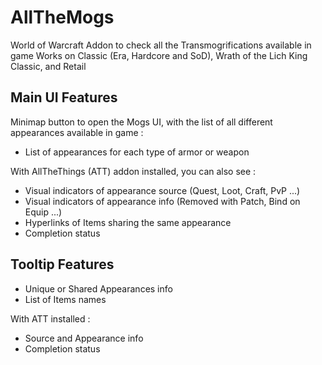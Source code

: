 # AllTheMogs
World of Warcraft Addon to check all the Transmogrifications available in game
Works on Classic (Era, Hardcore and SoD), Wrath of the Lich King Classic, and Retail

## Main UI Features

Minimap button to open the Mogs UI, with the list of all different appearances available in game :
- List of appearances for each type of armor or weapon

With AllTheThings (ATT) addon installed, you can also see :
- Visual indicators of appearance source (Quest, Loot, Craft, PvP ...)
- Visual indicators of appearance info (Removed with Patch, Bind on Equip ...)
- Hyperlinks of Items sharing the same appearance
- Completion status

## Tooltip Features
- Unique or Shared Appearances info
- List of Items names

With ATT installed :
- Source and Appearance info
- Completion status
